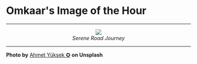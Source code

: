 # Omkaar's Image of the Hour

---

<div align="center">

<a href="https://unsplash.com/photos/a-car-speeds-along-a-road-through-a-field-NIHB3qVxU0E">
  <img src="https://images.unsplash.com/photo-1743805350606-56ed5103769c?crop=entropy&cs=tinysrgb&fit=max&fm=jpg&ixid=M3w3NjA2Nzh8MHwxfHJhbmRvbXx8fHx8fHx8fDE3NTE3NTY0MDB8&ixlib=rb-4.1.0&q=80&w=1080" style="max-width:100%; height:auto;">
</a>

<br>
<i>Serene Road Journey</i>

</div>

---

**Photo by** [Ahmet Yüksek ✪](https://unsplash.com/@ahmetyuksek) **on Unsplash**
